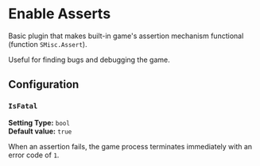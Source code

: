 
# Enable Asserts

Basic plugin that makes built-in game's assertion mechanism functional (function `SMisc.Assert`).

Useful for finding bugs and debugging the game.

## Configuration

### `IsFatal`

**Setting Type:** `bool` \
**Default value:** `true`

When an assertion fails, the game process terminates immediately with an error code of `1`.
